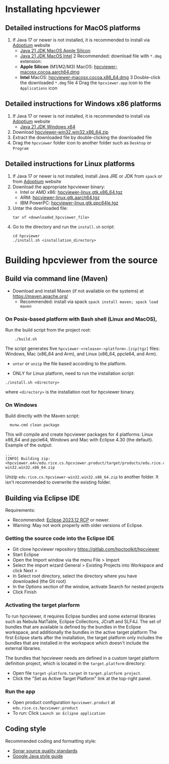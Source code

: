 # Installating hpcviewer

## Detailed instructions for MacOS platforms
1. If Java 17 or newer is not installed, it is recommended to install via [Adoptium](https://adoptium.net/temurin/releases/?version=17&os=mac) website
   - [Java 21 JDK MacOS Apple Silicon](https://github.com/adoptium/temurin21-binaries/releases/download/jdk-21.0.4%2B7/OpenJDK21U-jdk_aarch64_mac_hotspot_21.0.4_7.pkg)
   - [Java 21 JDK MacOS Intel](https://github.com/adoptium/temurin21-binaries/releases/download/jdk-21.0.4%2B7/OpenJDK21U-jdk_x64_mac_hotspot_21.0.4_7.pkg)
2 Recommended: download file with `*.dmg` extension:
   - **Apple Silicon** (M1/M2/M3) MacOS: [hpcviewer-macosx.cocoa.aarch64.dmg](https://gitlab.com/hpctoolkit/hpcviewer/-/releases/permalink/latest/downloads/hpcviewer-macosx.cocoa.aarch64.dmg)
   - **Intel** MacOS: [hpcviewer-macosx.cocoa.x86_64.dmg](https://gitlab.com/hpctoolkit/hpcviewer/-/releases/permalink/latest/downloads/hpcviewer-macosx.cocoa.x86_64.dmg) 
3 Double-click the downloaded `*.dmg` file
4 Drag the `hpcviewer.app` icon to the `Applications` icon


## Detailed instructions for Windows x86 platforms
1. If Java 17 or newer is not installed, it is recommended to install via [Adoptium](https://adoptium.net/temurin/releases/?version=17&os=windows) website
   - [Java 21 JDK Windows x64](https://github.com/adoptium/temurin21-binaries/releases/download/jdk-21.0.4%2B7/OpenJDK21U-jdk_x64_windows_hotspot_21.0.4_7.msi)
2. Download [hpcviewer-win32.win32.x86_64.zip](https://gitlab.com/hpctoolkit/hpcviewer/-/releases/permalink/latest/downloads/hpcviewer-win32.win32.x86_64.zip)
3. Extract the downloaded file by double-clicking the downloaded file
4. Drag the `hpcviewer` folder icon to another folder such as `Desktop` or `Program`


## Detailed instructions for Linux platforms
1. If Java 17 or newer is not installed, install Java JRE or JDK from `spack` or from [Adoptium](https://adoptium.net/temurin/releases/?version=17&os=linux) website
2. Download the appropriate hpcviewer binary:
   - Intel or AMD x86: [hpcviewer-linux.gtk.x86_64.tgz](https://gitlab.com/hpctoolkit/hpcviewer/-/releases/permalink/latest/downloads/hpcviewer-linux.gtk.x86_64.tgz) 
   - ARM: [hpcviewer-linux.gtk.aarch64.tgz](https://gitlab.com/hpctoolkit/hpcviewer/-/releases/permalink/latest/downloads/hpcviewer-linux.gtk.aarch64.tgz)
   - IBM PowerPC: [hpcviewer-linux.gtk.ppc64le.tgz](https://gitlab.com/hpctoolkit/hpcviewer/-/releases/permalink/latest/downloads/hpcviewer-linux.gtk.ppc64le.tgz)
3. Untar the downloaded file:
   ```
   tar xf <downloaded_hpcviewer_file>
   ```
4. Go to the directory and run the `install.sh` script:
   ```
   cd hpcviewer
   ./install.sh <installation_directory>
   ```


# Building hpcviewer from the source

## Build via command line (Maven)

* Download and install Maven (if not available on the systems) at https://maven.apache.org/
  * Recommended: install via spack
  	`spack install maven; spack load maven`  
  	
### On Posix-based platform with Bash shell (Linux and MacOS), 

Run the build script from the project root:

```
    ./build.sh
```
   The script generates five `hpcviewer-<release>-<platform>.[zip|tgz]` files:
    Windows, Mac (x86_64 and Arm), and Linux (x86_64, ppcle64, and Arm).
  * `untar` or `unzip` the file based according to the platform. 
  
  * ONLY for Linux platform, need to run the installation script:

```
./install.sh <directory>
```
  where `<directory>` is the installation root for hpcviewer binary. 
  
  
### On Windows 

Build directly with the Maven script:

```
  mvnw.cmd clean package
```
  This will compile and create hpcviewer packages for 4 platforms: Linux x86_64 and ppcle64, Windows and Mac
  with Eclipse 4.30 (the default).
  Example of the output:

```
...
[INFO] Building zip: <hpcviewer.e4>/edu.rice.cs.hpcviewer.product/target/products/edu.rice.cs.hpcviewer-win32.win32.x86_64.zip
```
  Unzip `edu.rice.cs.hpcviewer-win32.win32.x86_64.zip` to another folder. 
  It isn't recommended to overwrite the existing folder.


## Building via Eclipse IDE

Requirements:

* Recommended: [Eclipse 2023.12 RCP](https://www.eclipse.org/downloads/packages/release/2023-12/r/eclipse-ide-rcp-and-rap-developers) or newer. 
* Warning: May not work properly with older versions of Eclipse. 


### Getting the source code into the Eclipse IDE

* Git clone hpcviewer repository https://gitlab.com/hpctoolkit/hpcviewer
* Start Eclipse
* Open the Import window via the menu File > Import
* Select the import wizard General > Existing Projects into Workspace and click Next >
* In Select root directory, select the directory where you have downloaded (the Git root)
* In the Options section of the window, activate Search for nested projects
* Click Finish

### Activating the target plarform

To run hpcviewer, it requires Eclipse bundles and some external libraries such as Nebula NatTable, Eclipse Collections, JCraft and SLF4J.
The set of bundles that are available is defined by the bundles in the Eclipse workspace, and additionally the bundles in the active target platform
The first Eclipse starts after the installation, the target platform only includes the bundles that are installed in the workspace which doesn't include the external libraries.

The bundles that hpcviewer needs are defined in a custom target platform definition project, which is located in the `target.platform` directory:

* Open file `target-platform.target` in `target.platform project`.
* Click the "Set as Active Target Platform" link at the top-right panel.

### Run the app

* Open product configuration `hpcviewer.product` at `edu.rice.cs.hpcviewer.product`
* To run: Click `Launch an Eclipse application`


## Coding style

Recommended coding and formatting style:
* [Sonar source quality standards](https://www.sonarsource.com/java/)
* [Google Java style guide](https://google.github.io/styleguide/javaguide.html)
